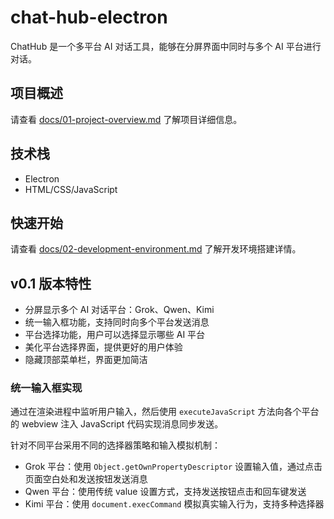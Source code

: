 # chat-hub-electron

ChatHub 是一个多平台 AI 对话工具，能够在分屏界面中同时与多个 AI 平台进行对话。

## 项目概述

请查看 [docs/01-project-overview.md](docs/01-project-overview.md) 了解项目详细信息。

## 技术栈

- Electron
- HTML/CSS/JavaScript

## 快速开始

请查看 [docs/02-development-environment.md](docs/02-development-environment.md) 了解开发环境搭建详情。

## v0.1 版本特性

- 分屏显示多个 AI 对话平台：Grok、Qwen、Kimi
- 统一输入框功能，支持同时向多个平台发送消息
- 平台选择功能，用户可以选择显示哪些 AI 平台
- 美化平台选择界面，提供更好的用户体验
- 隐藏顶部菜单栏，界面更加简洁

### 统一输入框实现

通过在渲染进程中监听用户输入，然后使用 `executeJavaScript` 方法向各个平台的 webview 注入 JavaScript 代码实现消息同步发送。

针对不同平台采用不同的选择器策略和输入模拟机制：
- Grok 平台：使用 `Object.getOwnPropertyDescriptor` 设置输入值，通过点击页面空白处和发送按钮发送消息
- Qwen 平台：使用传统 value 设置方式，支持发送按钮点击和回车键发送
- Kimi 平台：使用 `document.execCommand` 模拟真实输入行为，支持多种选择器
